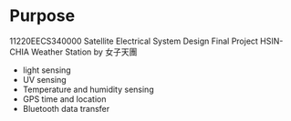 # Purpose
11220EECS340000 Satellite Electrical System Design Final Project
HSIN-CHIA Weather Station by 女子天團

- light sensing
- UV sensing
- Temperature and humidity sensing
- GPS time and location
- Bluetooth data transfer


